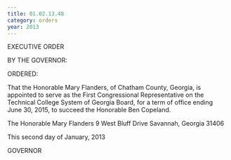 ```yaml
---
title: 01.02.13.48
category: orders
year: 2013
---
```

 

EXECUTIVE ORDER

BY THE GOVERNOR:

ORDERED:

That the Honorable Mary Flanders, of Chatham County, Georgia, is
appointed to serve as the First Congressional Representative on the
Technical College System of Georgia Board, for a term of office
ending June 30, 2015, to succeed the Honorable Ben Copeland.

The Honorable Mary Flanders
9 West Bluff Drive
Savannah, Georgia 31406

This second day of January, 2013

GOVERNOR

